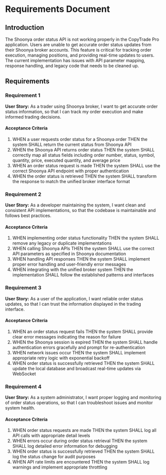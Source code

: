 # Requirements Document

## Introduction

The Shoonya order status API is not working properly in the CopyTrade Pro application. Users are unable to get accurate order status updates from their Shoonya broker accounts. This feature is critical for tracking order execution, managing positions, and providing real-time updates to users. The current implementation has issues with API parameter mapping, response handling, and legacy code that needs to be cleaned up.

## Requirements

### Requirement 1

**User Story:** As a trader using Shoonya broker, I want to get accurate order status information, so that I can track my order execution and make informed trading decisions.

#### Acceptance Criteria

1. WHEN a user requests order status for a Shoonya order THEN the system SHALL return the current status from Shoonya API
2. WHEN the Shoonya API returns order status THEN the system SHALL correctly map all status fields including order number, status, symbol, quantity, price, executed quantity, and average price
3. WHEN an order status request is made THEN the system SHALL use the correct Shoonya API endpoint with proper authentication
4. WHEN the order status is retrieved THEN the system SHALL transform the response to match the unified broker interface format

### Requirement 2

**User Story:** As a developer maintaining the system, I want clean and consistent API implementations, so that the codebase is maintainable and follows best practices.

#### Acceptance Criteria

1. WHEN implementing order status functionality THEN the system SHALL remove any legacy or duplicate implementations
2. WHEN calling Shoonya APIs THEN the system SHALL use the correct API parameters as specified in Shoonya documentation
3. WHEN handling API responses THEN the system SHALL implement proper error handling and user-friendly error messages
4. WHEN integrating with the unified broker system THEN the implementation SHALL follow the established patterns and interfaces

### Requirement 3

**User Story:** As a user of the application, I want reliable order status updates, so that I can trust the information displayed in the trading interface.

#### Acceptance Criteria

1. WHEN an order status request fails THEN the system SHALL provide clear error messages indicating the reason for failure
2. WHEN the Shoonya session is expired THEN the system SHALL handle authentication errors gracefully and prompt for re-authentication
3. WHEN network issues occur THEN the system SHALL implement appropriate retry logic with exponential backoff
4. WHEN order status is successfully retrieved THEN the system SHALL update the local database and broadcast real-time updates via WebSocket

### Requirement 4

**User Story:** As a system administrator, I want proper logging and monitoring of order status operations, so that I can troubleshoot issues and monitor system health.

#### Acceptance Criteria

1. WHEN order status requests are made THEN the system SHALL log all API calls with appropriate detail levels
2. WHEN errors occur during order status retrieval THEN the system SHALL log detailed error information for debugging
3. WHEN order status is successfully retrieved THEN the system SHALL log the status change for audit purposes
4. WHEN API rate limits are encountered THEN the system SHALL log warnings and implement appropriate throttling